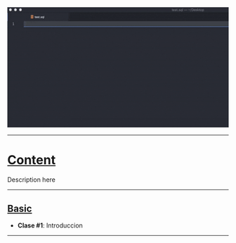 <div align="justify">

<img src="mysql.gif" alt="drawing"/>

---
<h1><u> Content</u></h1>

Description here

---
<h2><u> Basic</u></h2>


* **Clase #1**: Introduccion

---
</div>